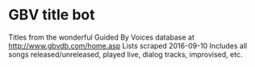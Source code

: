 # GBV title bot

Titles from the wonderful Guided By Voices database at http://www.gbvdb.com/home.asp
Lists scraped 2016-09-10
Includes all songs released/unreleased, played live, dialog tracks, improvised, etc.